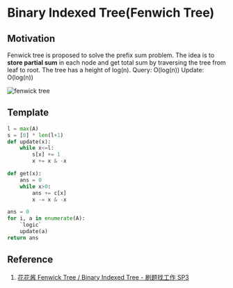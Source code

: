 # Binary Indexed Tree(Fenwich Tree)

## Motivation

Fenwick tree is proposed to solve the prefix sum problem.
The idea is to **store partial sum** in each node and get total sum by traversing the tree from leaf to root.
The tree has a height of log(n).
Query: O(log(n))
Update: O(log(n))

![fenwick tree]('../img/fenwick_tree.png')

## Template

``` py
l = max(A)
s = [0] * len(l+1)
def update(x):
    while x<=l:
        s[x] += 1
        x += x & -x

def get(x):
    ans = 0
    while x>0:
        ans += c[x]
        x -= x & -x

ans = 0
for i, a in enumerate(A):
    `logic`
    update(a)
return ans
```

## Reference

1. [花花酱 Fenwick Tree / Binary Indexed Tree - 刷题找工作 SP3](https://www.youtube.com/watch?v=WbafSgetDDk)
